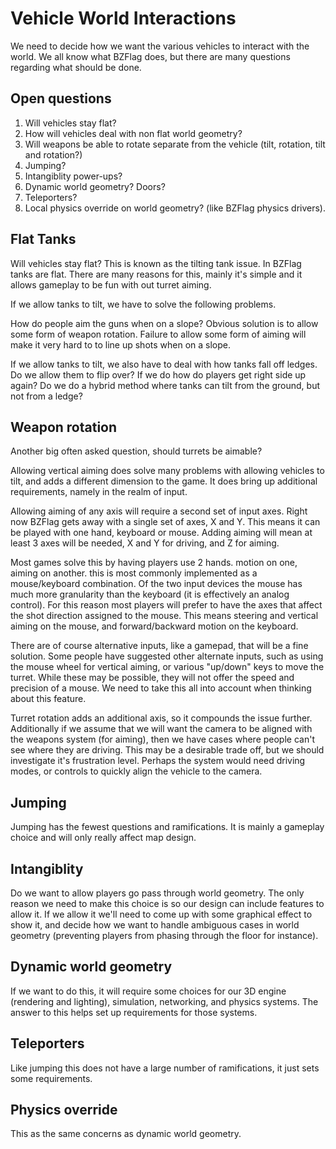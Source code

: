 # Vehicle World Interactions
We need to decide how we want the various vehicles to interact with the world. We all know what BZFlag does, but there are many questions regarding what should be done.

## Open questions
1. Will vehicles stay flat?
2. How will vehicles deal with non flat world geometry?
3. Will weapons be able to rotate separate from the vehicle (tilt, rotation, tilt and rotation?)
4. Jumping?
5. Intangiblity power-ups?
6. Dynamic world geometry? Doors?
7. Teleporters?
8. Local physics override on world geometry? (like BZFlag physics drivers).

## Flat Tanks
Will vehicles stay flat? This is known as the tilting tank issue. In BZFlag tanks are flat. There are many reasons for this, mainly it's simple and it allows gameplay to be fun with out turret aiming.

If we allow tanks to tilt, we have to solve the following problems.

How do people aim the guns when on a slope? Obvious solution is to allow some form of weapon rotation. Failure to allow some form of aiming will make it very hard to to line up shots when on a slope.

If we allow tanks to tilt, we also have to deal with how tanks fall off ledges. Do we allow them to flip over? If we do how do players get right side up again? Do we do a hybrid method where tanks can tilt from the ground, but not from a ledge?

## Weapon rotation
Another big often asked question, should turrets be aimable?

Allowing vertical aiming does solve many problems with allowing vehicles to tilt, and adds a different dimension to the game. It does bring up additional requirements, namely in the realm of input.

Allowing aiming of any axis will require a second set of input axes. Right now BZFlag gets away with a single set of axes, X and Y. This means it can be played with one hand, keyboard or mouse. Adding aiming will mean at least 3 axes will be needed, X and Y for driving, and Z for aiming.

Most games solve this by having players use 2 hands. motion on one, aiming on another. this is most commonly implemented as a mouse/keyboard combination. Of the two input devices the mouse has much more granularity than the keyboard (it is effectively an analog control). For this reason most players will prefer to have the axes that affect the shot direction assigned to the mouse. This means steering and vertical aiming on the mouse, and forward/backward motion on the keyboard.

There are of course alternative inputs, like a gamepad, that will be a fine solution. Some people have suggested other alternate inputs, such as using the mouse wheel for vertical aiming, or various "up/down" keys to move the turret. While these may be possible, they will not offer the speed and precision of a mouse. We need to take this all into account when thinking about this feature.

Turret rotation adds an additional axis, so it compounds the issue further. Additionally if we assume that we will want the camera to be aligned with the weapons system (for aiming), then we have cases where people can't see where they are driving. This may be a desirable trade off, but we should investigate it's frustration level. Perhaps the system would need driving modes, or controls to quickly align the vehicle to the camera.

## Jumping
Jumping has the fewest questions and ramifications. It is mainly a gameplay choice and will only really affect map design.

## Intangiblity
Do we want to allow players go pass through world geometry. The only reason we need to make this choice is so our design can include features to allow it. If we allow it we'll need to come up with some graphical effect to show it, and decide how we want to handle ambiguous cases in world geometry (preventing players from phasing through the floor for instance).

## Dynamic world geometry
If we want to do this, it will require some choices for our 3D engine (rendering and lighting), simulation, networking, and physics systems. The answer to this helps set up requirements for those systems.

## Teleporters
Like jumping this does not have a large number of ramifications, it just sets some requirements.

## Physics override
This as the same concerns as dynamic world geometry.
